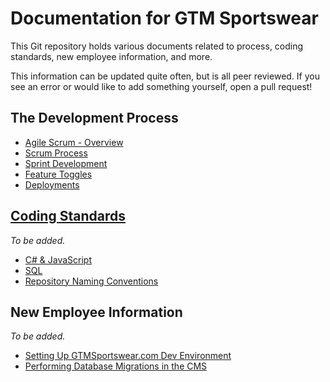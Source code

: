 # Documentation for GTM Sportswear
This Git repository holds various documents related to process, coding standards, new employee information, and more.

This information can be updated quite often, but is all peer reviewed. If you see an error or would like to add something yourself, open a pull request!

## The Development Process

* [Agile Scrum - Overview](scrum)
* [Scrum Process](process/process.md)
* [Sprint Development](process/sprints.md)
* [Feature Toggles](process/feature-toggles.md)
* [Deployments](deployments/Rules-Publish-TST-To-PRD.md)

## [Coding Standards](/codingstandards)
*To be added.*

* [C# & JavaScript](/#)
* [SQL](/codingstandards/TSQL/TSQL.md)
* [Repository Naming Conventions](/codingstandards/repositorynamingconvention.md)

## New Employee Information
*To be added.*

* [Setting Up GTMSportswear.com Dev Environment](environmentsetup/initial-.com-environment-setup.md)
* [Performing Database Migrations in the CMS](environmentsetup/deploying-db-migrations-cms.md)
